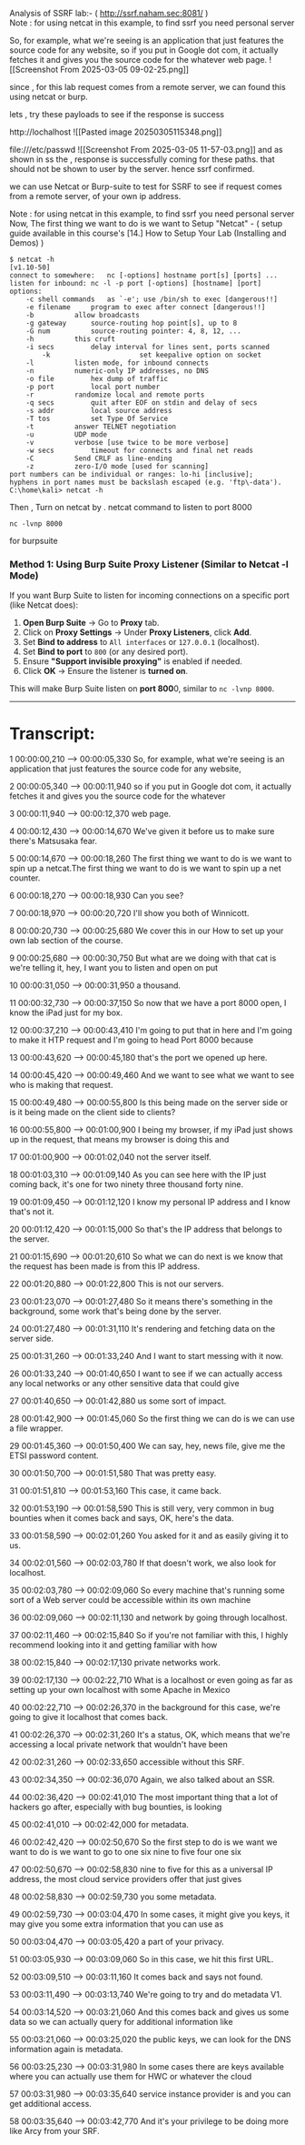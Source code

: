 Analysis of SSRF lab:-  ( http://ssrf.naham.sec:8081/ )  
Note : for using netcat in this example, to find ssrf you need personal server

So, for example, what we're seeing is an application that just features the source code for any website, so if you put in Google dot com, it actually fetches it and gives you the source code for the whatever web page.
![[Screenshot From 2025-03-05 09-02-25.png]]




since , for this lab request comes from a remote server, we can found this using netcat or burp.

lets , try these payloads to see if the response is success

http://lochalhost
![[Pasted image 20250305115348.png]]

file:///etc/passwd
![[Screenshot From 2025-03-05 11-57-03.png]]
and as shown in ss the , response is successfully coming for these paths. that should not be shown to user by the server. hence ssrf confirmed.




we can use Netcat or Burp-suite to test for SSRF to see if request comes from a remote server,  of your own ip address.

Note : for using netcat in this example, to find ssrf you need personal server
Now, The first thing we want to do is we want to Setup "Netcat" - ( setup guide available in this course's 
[14.] How to Setup Your Lab (Installing and Demos) )
```
$ netcat -h
[v1.10-50]
connect to somewhere:	nc [-options] hostname port[s] [ports] ... 
listen for inbound:	nc -l -p port [-options] [hostname] [port]
options:
	-c shell commands	as `-e'; use /bin/sh to exec [dangerous!!]
	-e filename		program to exec after connect [dangerous!!]
	-b			allow broadcasts
	-g gateway		source-routing hop point[s], up to 8
	-G num			source-routing pointer: 4, 8, 12, ...
	-h			this cruft
	-i secs			delay interval for lines sent, ports scanned
        -k                      set keepalive option on socket
	-l			listen mode, for inbound connects
	-n			numeric-only IP addresses, no DNS
	-o file			hex dump of traffic
	-p port			local port number
	-r			randomize local and remote ports
	-q secs			quit after EOF on stdin and delay of secs
	-s addr			local source address
	-T tos			set Type Of Service
	-t			answer TELNET negotiation
	-u			UDP mode
	-v			verbose [use twice to be more verbose]
	-w secs			timeout for connects and final net reads
	-C			Send CRLF as line-ending
	-z			zero-I/O mode [used for scanning]
port numbers can be individual or ranges: lo-hi [inclusive];
hyphens in port names must be backslash escaped (e.g. 'ftp\-data').
C:\home\kali> netcat -h

```


Then , Turn on netcat by .
netcat command to listen to port 8000

 
```
nc -lvnp 8000
```




for burpsuite 
### **Method 1: Using Burp Suite Proxy Listener (Similar to Netcat -l Mode)**

If you want Burp Suite to listen for incoming connections on a specific port (like Netcat does):

1. **Open Burp Suite** → Go to **Proxy** tab.
2. Click on **Proxy Settings** → Under **Proxy Listeners**, click **Add**.
3. Set **Bind to address** to `All interfaces` or `127.0.0.1` (localhost).
4. Set **Bind to port** to `800` (or any desired port).
5. Ensure **"Support invisible proxying"** is enabled if needed.
6. Click **OK** → Ensure the listener is **turned on**.

This will make Burp Suite listen on **port 800**0, similar to `nc -lvnp 8000`.




---

# Transcript: 


1
00:00:00,210 --> 00:00:05,330
So, for example, what we're seeing is an application that just features the source code for any website,

2
00:00:05,340 --> 00:00:11,940
so if you put in Google dot com, it actually fetches it and gives you the source code for the whatever

3
00:00:11,940 --> 00:00:12,370
web page.

4
00:00:12,430 --> 00:00:14,670
We've given it before us to make sure there's Matsusaka fear.

5
00:00:14,670 --> 00:00:18,260
The first thing we want to do is we want to spin up a netcat.The first thing we want to do is we want to spin up a net counter.

6
00:00:18,270 --> 00:00:18,930
Can you see?

7
00:00:18,970 --> 00:00:20,720
I'll show you both of Winnicott.

8
00:00:20,730 --> 00:00:25,680
We cover this in our How to set up your own lab section of the course.

9
00:00:25,680 --> 00:00:30,750
But what are we doing with that cat is we're telling it, hey, I want you to listen and open on put

10
00:00:31,050 --> 00:00:31,950
a thousand.

11
00:00:32,730 --> 00:00:37,150
So now that we have a port 8000 open, I know the iPad just for my box.

12
00:00:37,210 --> 00:00:43,410
I'm going to put that in here and I'm going to make it HTP request and I'm going to head Port 8000 because

13
00:00:43,620 --> 00:00:45,180
that's the port we opened up here.

14
00:00:45,420 --> 00:00:49,460
And we want to see what we want to see who is making that request.

15
00:00:49,480 --> 00:00:55,800
Is this being made on the server side or is it being made on the client side to clients?

16
00:00:55,800 --> 00:01:00,900
I being my browser, if my iPad just shows up in the request, that means my browser is doing this and

17
00:01:00,900 --> 00:01:02,040
not the server itself.

18
00:01:03,310 --> 00:01:09,140
As you can see here with the IP just coming back, it's one for two ninety three thousand forty nine.

19
00:01:09,450 --> 00:01:12,120
I know my personal IP address and I know that's not it.

20
00:01:12,420 --> 00:01:15,000
So that's the IP address that belongs to the server.

21
00:01:15,690 --> 00:01:20,610
So what we can do next is we know that the request has been made is from this IP address.

22
00:01:20,880 --> 00:01:22,800
This is not our servers.

23
00:01:23,070 --> 00:01:27,480
So it means there's something in the background, some work that's being done by the server.

24
00:01:27,480 --> 00:01:31,110
It's rendering and fetching data on the server side.

25
00:01:31,260 --> 00:01:33,240
And I want to start messing with it now.

26
00:01:33,240 --> 00:01:40,650
I want to see if we can actually access any local networks or any other sensitive data that could give

27
00:01:40,650 --> 00:01:42,880
us some sort of impact.

28
00:01:42,900 --> 00:01:45,060
So the first thing we can do is we can use a file wrapper.

29
00:01:45,360 --> 00:01:50,400
We can say, hey, news file, give me the ETSI password content.

30
00:01:50,700 --> 00:01:51,580
That was pretty easy.

31
00:01:51,810 --> 00:01:53,160
This case, it came back.

32
00:01:53,190 --> 00:01:58,590
This is still very, very common in bug bounties when it comes back and says, OK, here's the data.

33
00:01:58,590 --> 00:02:01,260
You asked for it and as easily giving it to us.

34
00:02:01,560 --> 00:02:03,780
If that doesn't work, we also look for localhost.

35
00:02:03,780 --> 00:02:09,060
So every machine that's running some sort of a Web server could be accessible within its own machine

36
00:02:09,060 --> 00:02:11,130
and network by going through localhost.

37
00:02:11,460 --> 00:02:15,840
So if you're not familiar with this, I highly recommend looking into it and getting familiar with how

38
00:02:15,840 --> 00:02:17,130
private networks work.

39
00:02:17,130 --> 00:02:22,710
What is a localhost or even going as far as setting up your own localhost with some Apache in Mexico

40
00:02:22,710 --> 00:02:26,370
in the background for this case, we're going to give it localhost that comes back.

41
00:02:26,370 --> 00:02:31,260
It's a status, OK, which means that we're accessing a local private network that wouldn't have been

42
00:02:31,260 --> 00:02:33,650
accessible without this SRF.

43
00:02:34,350 --> 00:02:36,070
Again, we also talked about an SSR.

44
00:02:36,420 --> 00:02:41,010
The most important thing that a lot of hackers go after, especially with bug bounties, is looking

45
00:02:41,010 --> 00:02:42,000
for metadata.

46
00:02:42,420 --> 00:02:50,670
So the first step to do is we want we want to do is we want to go to one six nine to five four one six

47
00:02:50,670 --> 00:02:58,830
nine to five for this as a universal IP address, the most cloud service providers offer that just gives

48
00:02:58,830 --> 00:02:59,730
you some metadata.

49
00:02:59,730 --> 00:03:04,470
In some cases, it might give you keys, it may give you some extra information that you can use as

50
00:03:04,470 --> 00:03:05,420
a part of your privacy.

51
00:03:05,930 --> 00:03:09,060
So in this case, we hit this first URL.

52
00:03:09,510 --> 00:03:11,160
It comes back and says not found.

53
00:03:11,490 --> 00:03:13,740
We're going to try and do metadata V1.

54
00:03:14,520 --> 00:03:21,060
And this comes back and gives us some data so we can actually query for additional information like

55
00:03:21,060 --> 00:03:25,020
the public keys, we can look for the DNS information again is metadata.

56
00:03:25,230 --> 00:03:31,980
In some cases there are keys available where you can actually use them for HWC or whatever the cloud

57
00:03:31,980 --> 00:03:35,640
service instance provider is and you can get additional access.

58
00:03:35,640 --> 00:03:42,770
And it's your privilege to be doing more like Arcy from your SRF.


